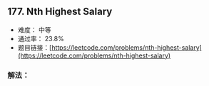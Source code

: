 ## 177. Nth Highest Salary


- 难度： 中等
- 通过率： 23.8%
- 题目链接：[https://leetcode.com/problems/nth-highest-salary](https://leetcode.com/problems/nth-highest-salary)



### 解法：